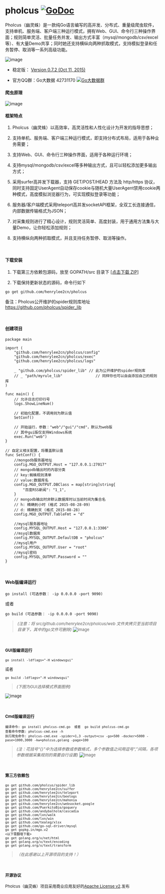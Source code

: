 # pholcus    [![GoDoc](https://godoc.org/github.com/tsuna/gohbase?status.png)](https://godoc.org/github.com/henrylee2cn/pholcus)

Pholcus（幽灵蛛）是一款纯Go语言编写的高并发、分布式、重量级爬虫软件，支持单机、服务端、客户端三种运行模式，拥有Web、GUI、命令行三种操作界面；规则简单灵活、批量任务并发、输出方式丰富（mysql/mongodb/csv/excel等）、有大量Demo共享；同时她还支持横纵向两种抓取模式，支持模拟登录和任务暂停、取消等一系列高级功能。

![image](https://github.com/henrylee2cn/pholcus/blob/master/doc/icon.png)

* 稳定版： [Version 0.7.2 (Oct 11, 2015)](https://github.com/henrylee2cn/pholcus/releases)

* 官方QQ群：Go大数据 42731170    [![Go大数据群](http://pub.idqqimg.com/wpa/images/group.png)](http://shang.qq.com/wpa/qunwpa?idkey=83ee3e1a4be6bdb2b08a51a044c06ae52cf10a082f7c5cf6b36c1f78e8b03589)

#### 爬虫原理

![image](https://github.com/henrylee2cn/pholcus/blob/master/doc/project.png)


#### 框架特点
 1. Pholcus（幽灵蛛）以高效率，高灵活性和人性化设计为开发的指导思想；

 2. 支持单机、服务端、客户端三种运行模式，即支持分布式布局，适用于各种业务需要；
 
 3. 支持Web、GUI、命令行三种操作界面，适用于各种运行环境；
 
 4. 支持mysql/mongodb/csv/excel等多种输出方式，且可以轻松添加更多输出方式；
 
 5. 采用surfer高并发下载器，支持 GET/POST/HEAD 方法及 http/https 协议，同时支持固定UserAgent自动保存cookie与随机大量UserAgent禁用cookie两种模式，高度模拟浏览器行为，可实现模拟登录等功能；

 6. 服务器/客户端模式采用teleport高并发socketAPI框架，全双工长连接通信，内部数据传输格式为JSON；
 
 7. 对采集规则进行了精心设计，规则灵活简单、高度封装，用于通用方法集与大量Demo，让你轻松添加规则；
 
 8. 支持横纵向两种抓取模式，并且支持任务暂停、取消等操作。

&nbsp;

#### 下载安装

1. 下载第三方依赖包源码，放至 GOPATH/src 目录下 [[点击下载 ZIP]](https://github.com/pholcus/dependent/archive/master.zip)

2. 下载保持更新状态的源码，命令行如下
```
go get github.com/henrylee2cn/pholcus
```

备注：Pholcus公开维护的spider规则库地址 <https://github.com/pholcus/spider_lib>

&nbsp;

#### 创建项目

```
package main

import (
    "github.com/henrylee2cn/pholcus/config"
    "github.com/henrylee2cn/pholcus/exec"
    "github.com/henrylee2cn/pholcus/logs"

    _ "github.com/pholcus/spider_lib" // 此为公开维护的spider规则库
    // _ "path/myrule_lib"               // 同样你也可以自由添加自己的规则库
)

func main() {
    // 允许日志打印行号
    logs.ShowLineNum()

    // 初始化配置，不调用则为默认值
    SetConf()

    // 开始运行，参数："web"/"gui"/"cmd"，默认为web版
    // 其中gui版仅支持Windows系统
    exec.Run("web")
}

// 自定义相关配置，将覆盖默认值
func SetConf() {
    //mongodb服务器地址
    config.MGO_OUTPUT.Host = "127.0.0.1:27017"
    // mongodb输出时的内容分类
    // key:蜘蛛规则清单
    // value:数据库名
    config.MGO_OUTPUT.DBClass = map[string]string{
        "百度RSS新闻": "1_1",
    }
    // mongodb输出时非默认数据库时以当前时间为集合名
    // h: 精确到小时 (格式 2015-08-28-09)
    // d: 精确到天 (格式 2015-08-28)
    config.MGO_OUTPUT.TableFmt = "d"

    //mysql服务器地址
    config.MYSQL_OUTPUT.Host = "127.0.0.1:3306"
    //msyql数据库
    config.MYSQL_OUTPUT.DefaultDB = "pholcus"
    //mysql用户
    config.MYSQL_OUTPUT.User = "root"
    //mysql密码
    config.MYSQL_OUTPUT.Password = ""
}
```
&nbsp;

#### Web版编译运行
```
go install (可选参数： -ip 0.0.0.0 -port 9090)
```
或者
```
go build (可选参数： -ip 0.0.0.0 -port 9090)
```
> *<font size="2">(注意：将 src/github.com/henrylee2cn/pholcus/web 文件夹拷贝至当前项目目录下，其中的go文件可删除)*
![image](https://github.com/henrylee2cn/pholcus/blob/master/doc/webshow_1.jpg)

&nbsp;

#### GUI版编译运行

```
go install -ldflags="-H windowsgui"
```
或者
```
go build -ldflags="-H windowsgui"
```

> *<font size="2">(下图为GUI选择模式界面图例)*

![image](https://github.com/henrylee2cn/pholcus/blob/master/doc/guishow_0.jpg)

&nbsp;


#### Cmd版编译运行
```
编译命令: go install pholcus-cmd.go  或者  go build pholcus-cmd.go
查看命令参数: pholcus-cmd.exe -h
执行爬虫命令: pholcus-cmd.exe -spider=1,3 -output=csv -go=500 -docker=5000 -pase=1000,3000 -kw=pholcus,golang -page=100
```

> *<font size="2">(注：花括号“{}”中为选择参数或参数格式，多个参数值之间用逗号“,”间隔，各项参数根据采集规则的需要自行设置)*
![image](https://github.com/henrylee2cn/pholcus/blob/master/doc/cmd.jpg)

&nbsp;

#### 第三方依赖包

```
go get github.com/pholcus/spider_lib
go get github.com/henrylee2cn/surfer
go get github.com/henrylee2cn/teleport
go get github.com/henrylee2cn/beelogs
go get github.com/henrylee2cn/mahonia
go get github.com/henrylee2cn/websocket.google
go get github.com/PuerkitoBio/goquery
go get github.com/andybalholm/cascadia
go get github.com/lxn/walk
go get github.com/lxn/win
go get github.com/tealeg/xlsx
go get github.com/go-sql-driver/mysql
go get gopkg.in/mgo.v2
<以下需翻墙下载>
go get golang.org/x/net/html
go get golang.org/x/text/encoding
go get golang.org/x/text/transform
```
> *<font size="2">（在此感谢以上开源项目的支持！）</font>*


&nbsp;

#### 开源协议

Pholcus（幽灵蛛）项目采用商业应用友好的[Apache License v2](https://github.com/henrylee2cn/pholcus/blob/master/doc/license.txt).发布
